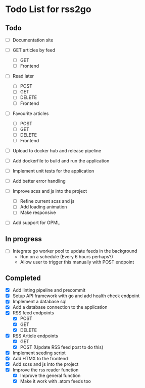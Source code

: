 # Todo List for rss2go

## Todo

* [ ] Documentation site

* [ ] GET articles by feed
  - [ ] GET
  - [ ] Frontend

* [ ] Read later
  - [ ] POST
  - [ ] GET
  - [ ] DELETE
  - [ ] Frontend

* [ ] Favourite articles
  - [ ] POST
  - [ ] GET
  - [ ] DELETE
  - [ ] Frontend

* [ ] Upload to docker hub and release pipeline

* [ ] Add dockerfile to build and run the application

* [ ] Implement unit tests for the application

* [ ] Add better error handling

* [ ] Improve scss and js into the project
  - [ ] Refine current scss and js
  - [ ] Add loading animation
  - [ ] Make responsive

* [ ] Add support for OPML

## In progress

* [ ] Integrate go worker pool to update feeds in the background
    - Run on a schedule (Every 6 hours perhaps?)
    - Allow user to trigger this manually with POST endpoint

## Completed

* [X] Add linting pipeline and precommit
* [X] Setup API framework with go and add health check endpoint
* [X] Implement a database sql
* [X] Add a database connection to the application
* [X] RSS feed endpoints
  - [X] POST
  - [X] GET
  - [X] DELETE
* [X] RSS Article endpoints
  - [X] GET
  - [X] POST (Update RSS feed post to do this)
* [X] Implement seeding script
* [X] Add HTMX to the frontend
* [X] Add scss and js into the project
* [X] Improve the rss reader function
  - [X] Improve the general function
  - [X] Make it work with .atom feeds too
